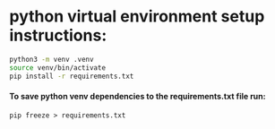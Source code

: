 # python virtual environment setup instructions:

``` bash
python3 -m venv .venv
source venv/bin/activate
pip install -r requirements.txt
```

#### To save python venv dependencies to the requirements.txt file run:

`pip freeze > requirements.txt`